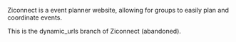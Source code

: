 Ziconnect is a event planner website, allowing for groups to easily plan and coordinate events.

This is the dynamic_urls branch of Ziconnect (abandoned).
